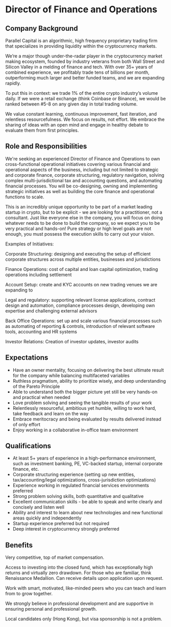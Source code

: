 # Director of Finance and Operations

## Company Background

Parallel Capital is an algorithmic, high frequency proprietary trading firm that specializes in providing liquidity within the cryptocurrency markets.

We’re a major though under-the-radar player in the cryptocurrency market making ecosystem, founded by industry veterans from both Wall Street and Silicon Valley in a melding of finance and tech. With over 35+ years of combined experience, we profitably trade tens of billions per month, outperforming much larger and better funded teams, and we are expanding rapidly.

To put this in context: we trade 1% of the entire crypto industry’s volume daily. If we were a retail exchange (think Coinbase or Binance), we would be ranked between #5-8 on any given day in total trading volume.

We value constant learning, continuous improvement, fast iteration, and relentless resourcefulness. We focus on results, not effort. We embrace the sharing of ideas with an open mind and engage in healthy debate to evaluate them from first principles.

## Role and Responsibilities

We're seeking an experienced Director of Finance and Operations to own cross-functional operational initiatives covering various financial and operational aspects of the business, including but not limited to strategic and corporate finance, corporate structuring, regulatory navigation, solving complex multi-jurisdictional tax and accounting questions, and automating financial processes. You will be co-designing, owning and implementing strategic initiatives as well as building the core finance and operational functions to scale.

This is an incredibly unique opportunity to be part of a market leading startup in crypto, but to be explicit - we are looking for a practitioner, not a consultant. Just like everyone else in the company, you will focus on doing whatever needs to be done to build the company, so we expect you to be very practical and hands-on! Pure strategy or high level goals are not enough, you must possess the execution skills to carry out your vision.

Examples of Initiatives:

Corporate Structuring: designing and executing the setup of efficient corporate structures across multiple entities, businesses and jurisdictions

Finance Operations: cost of capital and loan capital optimization, trading operations including settlement

Account Setup: create and KYC accounts on new trading venues we are expanding to

Legal and regulatory: supporting relevant license applications, contract design and automation, compliance processes design, developing own expertise and challenging external advisors

Back Office Operations: set up and scale various financial processes such as automating of reporting & controls, introduction of relevant software tools, accounting and HR systems

Investor Relations: Creation of investor updates, investor audits

## Expectations

* Have an owner mentality, focusing on delivering the best ultimate result for the company while balancing multifaceted variables
* Ruthless pragmatism, ability to prioritize wisely, and deep understanding of the Pareto Principle
* Able to understand both the bigger picture yet still be very hands-on and practical when needed
* Love problem solving and seeing the tangible results of your work
* Relentlessly resourceful, ambitious yet humble, willing to work hard, take feedback and learn on the way
* Embrace meritocracy and being evaluated by results delivered instead of only effort
* Enjoy working in a collaborative in-office team environment

## Qualifications

* At least 5+ years of experience in a high-performance environment, such as investment banking, PE, VC-backed startup, internal corporate finance, etc.
* Corporate structuring experience (setting up new entities, tax/accounting/legal optimizations, cross-jurisdiction optimizations)
* Experience working in regulated financial services environments preferred
* Strong problem solving skills, both quantitative and qualitative
* Excellent communication skills - be able to speak and write clearly and concisely and listen well
* Ability and interest to learn about new technologies and new functional areas quickly and independently
* Startup experience preferred but not required
* Deep interest in cryptocurrency strongly preferred

## Benefits

Very competitive, top of market compensation.

Access to investing into the closed fund, which has exceptionally high returns and virtually zero drawdown. For those who are familiar, think Renaissance Medallion. Can receive details upon application upon request.

Work with smart, motivated, like-minded peers who you can teach and learn from to grow together.

We strongly believe in professional development and are supportive in ensuring personal and professional growth.

Local candidates only (Hong Kong), but visa sponsorship is not a problem.
